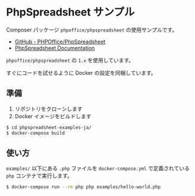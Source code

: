 # PhpSpreadsheet サンプル

Composer パッケージ `phpoffice/phpspreadsheet` の使用サンプルです。

- [GitHub - PHPOffice/PhpSpreadsheet](https://github.com/PHPOffice/PhpSpreadsheet)
- [PhpSpreadsheet Documentation](https://phpspreadsheet.readthedocs.io/en/latest/)

`phpoffice/phpspreadsheet` の `1.x` を使用しています。

すぐにコードを試せるように Docker の設定を同梱しています。

## 準備

1. リポジトリをクローンします
2. Docker イメージをビルドします

```bash
$ cd phpspreadsheet-examples-ja/
$ docker-compose build
```

## 使い方

`examples/` 以下にある `.php` ファイルを `docker-compose.yml` で定義されている `php` コンテナで実行します。

```bash
$ docker-compose run --rm php php examples/hello-world.php
```
